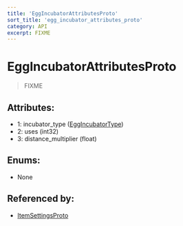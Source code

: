 ```yaml
---
title: 'EggIncubatorAttributesProto'
sort_title: 'egg_incubator_attributes_proto'
category: API
excerpt: FIXME
---
```


# EggIncubatorAttributesProto

> FIXME

## Attributes:

- 1: incubator_type ([EggIncubatorType](../../enums/EggIncubatorType/))
- 2: uses (int32)
- 3: distance_multiplier (float)

## Enums:

- None

## Referenced by:

- [ItemSettingsProto](../ItemSettingsProto/)
